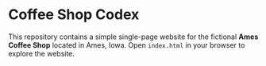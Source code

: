 # Coffee Shop Codex

This repository contains a simple single-page website for the fictional **Ames Coffee Shop** located in Ames, Iowa. Open `index.html` in your browser to explore the website.
